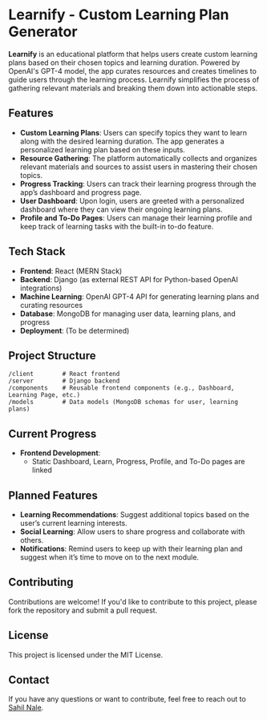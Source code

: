 
# Learnify - Custom Learning Plan Generator

**Learnify** is an educational platform that helps users create custom learning plans based on their chosen topics and learning duration. Powered by OpenAI's GPT-4 model, the app curates resources and creates timelines to guide users through the learning process. Learnify simplifies the process of gathering relevant materials and breaking them down into actionable steps.

## Features

- **Custom Learning Plans**: Users can specify topics they want to learn along with the desired learning duration. The app generates a personalized learning plan based on these inputs.
- **Resource Gathering**: The platform automatically collects and organizes relevant materials and sources to assist users in mastering their chosen topics.
- **Progress Tracking**: Users can track their learning progress through the app’s dashboard and progress page.
- **User Dashboard**: Upon login, users are greeted with a personalized dashboard where they can view their ongoing learning plans.
- **Profile and To-Do Pages**: Users can manage their learning profile and keep track of learning tasks with the built-in to-do feature.

## Tech Stack

- **Frontend**: React (MERN Stack)
- **Backend**: Django (as external REST API for Python-based OpenAI integrations)
- **Machine Learning**: OpenAI GPT-4 API for generating learning plans and curating resources
- **Database**: MongoDB for managing user data, learning plans, and progress
- **Deployment**: (To be determined)

## Project Structure

```
/client        # React frontend
/server        # Django backend
/components    # Reusable frontend components (e.g., Dashboard, Learning Page, etc.)
/models        # Data models (MongoDB schemas for user, learning plans)
```

## Current Progress

- **Frontend Development**: 
  - Static Dashboard, Learn, Progress, Profile, and To-Do pages are linked


## Planned Features

- **Learning Recommendations**: Suggest additional topics based on the user’s current learning interests.
- **Social Learning**: Allow users to share progress and collaborate with others.
- **Notifications**: Remind users to keep up with their learning plan and suggest when it’s time to move on to the next module.

## Contributing

Contributions are welcome! If you'd like to contribute to this project, please fork the repository and submit a pull request.

## License

This project is licensed under the MIT License.

## Contact

If you have any questions or want to contribute, feel free to reach out to [Sahil Nale](https://github.com/sahilnale).
